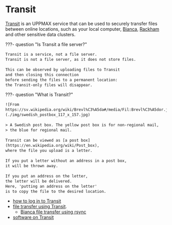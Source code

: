 # Transit

[Transit](../cluster_guides/transit.md)
is an UPPMAX service that can be used to securely transfer files
between online locations, such as your local computer, [Bianca](bianca.md),
[Rackham](rackham.md) and other sensitive data clusters.

???- question "Is Transit a file server?"

    Transit is a service, not a file server.
    Transit is not a file server, as it does not store files.

    This can be observed by uploading files to Transit
    and then closing this connection
    before sending the files to a permanent location:
    the Transit-only files will disappear.

???- question "What is Transit?"

    ![From https://sv.wikipedia.org/wiki/Brevl%C3%A5da#/media/Fil:Brevl%C3%A5dor.jpg](./img/swedish_postbox_117_x_157.jpg)

    > A Swedish post box. The yellow post box is for non-regional mail,
    > the blue for regional mail.

    Transit can be viewed as [a post box](https://en.wikipedia.org/wiki/Post_box),
    where the file you upload is a letter.

    If you put a letter without an address in a post box,
    it will be thrown away.

    If you put an address on the letter,
    the letter will be delivered.
    Here, 'putting an address on the letter'
    is to copy the file to the desired location.

- [how to log in to Transit](../cluster_guides/login_transit.md)
- [file transfer using Transit](../cluster_guides/transfer_transit.md).
    - [Bianca file transfer using rsync](../software/bianca_file_transfer_using_rsync.md)
- [software on Transit](../cluster_guides/software_on_transit.md)
